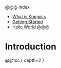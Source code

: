 
@@@ index
* [What is Kompics](whatiskompics.md)
* [Getting Started](gettingstarted.md)
* [Hello World](helloworld.md)
@@@

# Introduction

@@toc { depth=2 }
